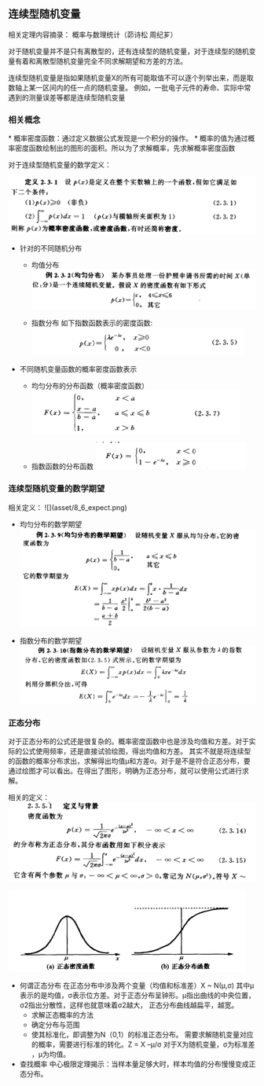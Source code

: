 <h2>连续型随机变量</h2>

相关定理内容摘录： 概率与数理统计（茆诗松 周纪芗）

对于随机变量并不是只有离散型的，还有连续型的随机变量，对于连续型的随机变量有着和离散型随机变量完全不同求解期望和方差的方法。

连续型随机变量是指如果随机变量X的所有可能取值不可以逐个列举出来，而是取数轴上某一区间内的任一点的随机变量。
例如，一批电子元件的寿命、实际中常遇到的测量误差等都是连续型随机变量

<h3>相关概念</h3>
* 概率密度函数：通过定义数据公式发现是一个积分的操作。
* 概率的值为通过概率密度函数绘制出的图形的面积。所以为了求解概率，先求解概率密度函数

对于连续型随机变量的数学定义：

![](asset/8_1.png)

* 针对的不同随机分布

    * 均值分布
    ![](asset/8_2.png)

    * 指数分布
    如下指数函数表示的密度函数:
    ![](asset/8_3.png)

* 不同随机变量函数的概率密度函数表示
    * 均匀分布的分布函数（概率密度函数）
    ![](asset/8_4.png)

    * 指数函数的分布函数
    ![](asset/8_5.png)

<h3>连续型随机变量的数学期望</h3>
相关定义：
![](asset/8_6_expect.png)

   * 均匀分布的数学期望
   ![](asset/8_7.png)

   * 指数分布的数学期望
   ![](asset/8_8.png)

<h3>正态分布</h3>

对于正态分布的公式还是很复杂的。概率密度函数中也是涉及均值和方差。对于实际的公式使用频率，还是直接试验绘图，得出均值和方差。
其实不就是将连续型的函数的概率分布求出，求解得出均值μ和方差σ。对于是不是符合正态分布，要通过绘图才可以看出。在得出了图形，明确为正态分布，就可以使用公式进行求解。

相关的定义：
![](asset/8_9.png)

![](asset/8_10.png)

* 何谓正态分布
在正态分布中涉及两个变量（均值和标准差）X ~ N(μ,σ)  其中μ表示的是均值，σ表示位方差。对于正态分布呈钟形。μ指出曲线的中央位置，σ2指出分散性，这样也就意味着σ2越大，
正态分布曲线越扁平，越宽。
  * 求解正态概率的方法
  * 确定分布与范围
  * 使其标准化，即调整为N（0,1）的标准正态分布。
需要求解随机变量对应的概率，需要进行标准的转化。Z = X –μ/σ 对于X为随机变量，σ为标准差 ，μ为均值。
* 查找概率
中心极限定理揭示：当样本量足够大时，样本均值的分布慢慢变成正态分布。

